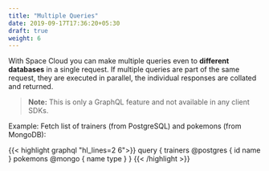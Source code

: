 ```yaml
---
title: "Multiple Queries"
date: 2019-09-17T17:36:20+05:30
draft: true
weight: 6
---
```



With Space Cloud you can make multiple queries even to **different databases** in a single request. If multiple queries are part of the same request, they are executed in parallel, the individual responses are collated and returned. 

> **Note:** This is only a GraphQL feature and not available in any client SDKs.

Example: Fetch list of trainers (from PostgreSQL) and pokemons (from MongoDB):

{{< highlight graphql "hl_lines=2 6">}}
query {
  trainers @postgres {
    id
    name
  }
  pokemons @mongo {
    name
    type
  }
}
{{< /highlight >}}